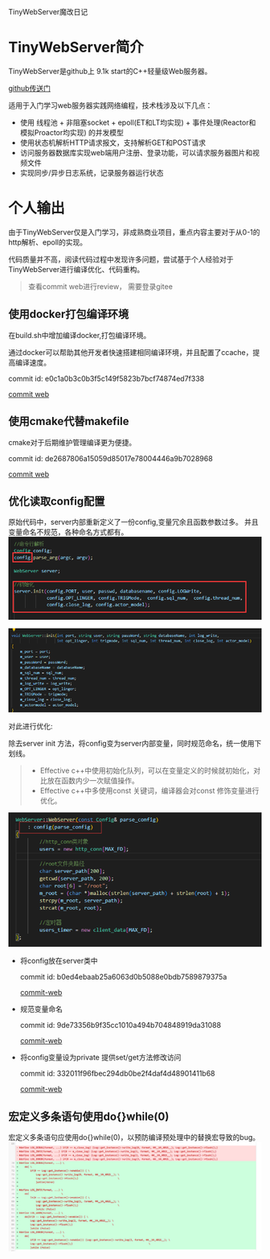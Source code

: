 TinyWebServer魔改日记

# TinyWebServer简介

TinyWebServer是github上 9.1k start的C++轻量级Web服务器。

[github传送门](https://github.com/qinguoyi/TinyWebServer)

适用于入门学习web服务器实践网络编程，技术栈涉及以下几点：
- 使用 线程池 + 非阻塞socket + epoll(ET和LT均实现) + 事件处理(Reactor和模拟Proactor均实现) 的并发模型
- 使用状态机解析HTTP请求报文，支持解析GET和POST请求
- 访问服务器数据库实现web端用户注册、登录功能，可以请求服务器图片和视频文件
- 实现同步/异步日志系统，记录服务器运行状态


# 个人输出
由于TinyWebServer仅是入门学习，非成熟商业项目，重点内容主要对于从0-1的http解析、epoll的实现。

代码质量并不高，阅读代码过程中发现许多问题，尝试基于个人经验对于TinyWebServer进行编译优化、代码重构。

> 查看commit web进行review， 需要登录gitee


## 使用docker打包编译环境
  
在build.sh中增加编译docker,打包编译环境。

通过docker可以帮助其他开发者快速搭建相同编译环境，并且配置了ccache，提高编译速度。

commit id: e0c1a0b3c0b3f5c149f5823b7bcf74874ed7f338

[commit web](https://gitee.com/wentizongbibanfaduo/TinyWebServer/commit/e0c1a0b3c0b3f5c149f5823b7bcf74874ed7f338)

    

## 使用cmake代替makefile
  
  cmake对于后期维护管理编译更为便捷。

  commit id: de2687806a15059d85017e78004446a9b7028968
  
  [commit web](https://gitee.com/wentizongbibanfaduo/TinyWebServer/commit/de2687806a15059d85017e78004446a9b7028968)

## 优化读取config配置

   原始代码中，server内部重新定义了一份config,变量冗余且函数参数过多。
   并且变量命名不规范，各种命名方式都有。
   ![main-server](./picture/main-server.png)

   ![server-init](./picture/server-init.png)

   对此进行优化:

   除去server init 方法，将config变为server内部变量，同时规范命名，统一使用下划线。

   >* Effective c++中使用初始化队列，可以在变量定义的时候就初始化，对比放在函数内少一次赋值操作。
   >* Effective c++中多使用const 关键词，编译器会对const 修饰变量进行优化。

   ![server-config](./picture/server-config.png)
   - 将config放在server类中
  
      commit id: b0ed4ebaab25a6063d0b5088e0bdb7589879375a

      [commit-web](https://gitee.com/wentizongbibanfaduo/TinyWebServer/commit/b0ed4ebaab25a6063d0b5088e0bdb7589879375a)

   - 规范变量命名
  
      commit id: 9de73356b9f35cc1010a494b704848919da31088

      [commit-web](https://gitee.com/wentizongbibanfaduo/TinyWebServer/commit/9de73356b9f35cc1010a494b704848919da31088)

   - 将config变量设为private 提供set/get方法修改访问
  
      commit id: 332011f96fbec294db0be2f4daf4d48901411b68 

      [commit-web](https://gitee.com/wentizongbibanfaduo/TinyWebServer/commit/332011f96fbec294db0be2f4daf4d48901411b68)
  
##  宏定义多条语句使用do{}while(0)
宏定义多条语句应使用do{}while(0)，以预防编译预处理中的替换宏导致的bug。
![define](./picture/define.png)